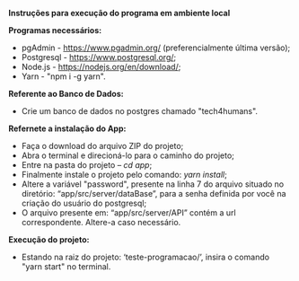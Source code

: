 **Instruções para execução do programa em ambiente local**

**Programas necessários:** 

- pgAdmin - <https://www.pgadmin.org/> (preferencialmente última versão);
- Postgresql - <https://www.postgresql.org/>;
- Node.js -  <https://nodejs.org/en/download/>;
- Yarn - "npm i  -g yarn".

**Referente ao Banco de Dados:** 

- Crie um banco de dados no postgres chamado "tech4humans".

**Refernete a instalação do App:**

- Faça o download do arquivo ZIP do projeto;
- Abra o terminal e direcioná-lo para o caminho do projeto;
- Entre na pasta do projeto – *cd app*;
- Finalmente instale o projeto pelo comando: *yarn install*;
- Altere a variável "password", presente na linha 7 do arquivo situado no diretório: “app/src/server/dataBase”, para a senha definida por você na criação do usuário do postgresql;
- O arquivo presente em: “app/src/server/API” contém a url correspondente. Altere-a caso necessário. 

**Execução do projeto:** 

- Estando na raiz do projeto: ‘teste-programacao/’, insira o comando "yarn start" no terminal. 
